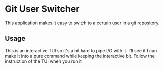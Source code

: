 # Git User Switcher

This application makes it easy to switch to a certain user in a git repository.

## Usage

This is an interactive TUI so it's a bit hard to pipe I/O with it. I'll see if I can
make it into a pure command while keeping the interactive bit. Follow the instruction of the TUI
when you run it.
